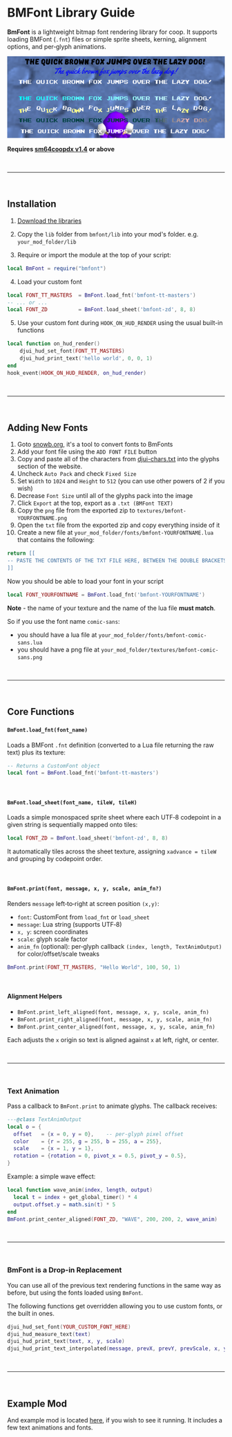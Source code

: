 # BMFont Library Guide

**BmFont** is a lightweight bitmap font rendering library for coop. It supports loading BMFont (`.fnt`) files or simple sprite sheets, kerning, alignment options, and per‑glyph animations.

![](image.png?raw=true)

**Requires <ins>sm64coopdx v1.4</ins> or above**

<br />

---

<br />

## Installation

1. [Download the libraries](https://github.com/djoslin0/coop-lua-libraries/archive/refs/heads/main.zip)

2. Copy the `lib` folder from `bmfont/lib` into your mod's folder.
e.g. `your_mod_folder/lib`

3. Require or import the module at the top of your script:

```lua
local BmFont = require("bmfont")
```

4. Load your custom font
```lua
local FONT_TT_MASTERS  = BmFont.load_fnt('bmfont-tt-masters')
-- ... or ...
local FONT_ZD          = BmFont.load_sheet('bmfont-zd', 8, 8)
```

5. Use your custom font during `HOOK_ON_HUD_RENDER` using the usual built-in functions
```lua
local function on_hud_render()
    djui_hud_set_font(FONT_TT_MASTERS)
    djui_hud_print_text('hello world', 0, 0, 1)
end
hook_event(HOOK_ON_HUD_RENDER, on_hud_render)
```

<br />

---

<br />

## Adding New Fonts

1. Goto [snowb.org](https://snowb.org/), it's a tool to convert fonts to BmFonts
2. Add your font file using the `ADD FONT FILE` button
3. Copy and paste all of the characters from [djui-chars.txt](https://raw.githubusercontent.com/djoslin0/coop-lua-libraries/refs/heads/main/bmfont/djui-chars.txt) into the glyphs section of the website.
4. Uncheck `Auto Pack` and check `Fixed Size`
5. Set `Width` to `1024` and `Height` to `512` (you can use other powers of 2 if you wish)
6. Decrease `Font Size` until all of the glyphs pack into the image
7. Click `Export` at the top, export as a `.txt (BMFont TEXT)`
8. Copy the `png` file from the exported zip to `textures/bmfont-YOURFONTNAME.png`
9. Open the `txt` file from the exported zip and copy everything inside of it
10. Create a new file at `your_mod_folder/fonts/bmfont-YOURFONTNAME.lua` that contains the following:
```lua
return [[
-- PASTE THE CONTENTS OF THE TXT FILE HERE, BETWEEN THE DOUBLE BRACKETS
]]
```

Now you should be able to load your font in your script
```lua
local FONT_YOURFONTNAME = BmFont.load_fnt('bmfont-YOURFONTNAME')
```

**Note** - the name of your texture and the name of the lua file **must match**.

So if you use the font name `comic-sans`:
* you should have a lua file at `your_mod_folder/fonts/bmfont-comic-sans.lua`
* you should have a png file at `your_mod_folder/textures/bmfont-comic-sans.png`

<br />

---

<br />

## Core Functions

#### `BmFont.load_fnt(font_name)`

Loads a BMFont `.fnt` definition (converted to a Lua file returning the raw text) plus its texture:

```lua
-- Returns a CustomFont object
local font = BmFont.load_fnt('bmfont-tt-masters')
```

<br />

#### `BmFont.load_sheet(font_name, tileW, tileH)`

Loads a simple monospaced sprite sheet where each UTF‑8 codepoint in a given string is sequentially mapped onto tiles:

```lua
local FONT_ZD = BmFont.load_sheet('bmfont-zd', 8, 8)
```

It automatically tiles across the sheet texture, assigning `xadvance = tileW` and grouping by codepoint order.

<br />

#### `BmFont.print(font, message, x, y, scale, anim_fn?)`

Renders `message` left‑to‑right at screen position `(x,y)`:

- `font`: CustomFont from `load_fnt` or `load_sheet`
- `message`: Lua string (supports UTF‑8)
- `x, y`: screen coordinates
- `scale`: glyph scale factor
- `anim_fn` (optional): per‑glyph callback `(index, length, TextAnimOutput)` for color/offset/scale tweaks

```lua
BmFont.print(FONT_TT_MASTERS, "Hello World", 100, 50, 1)
```

<br />

#### Alignment Helpers

- `BmFont.print_left_aligned(font, message, x, y, scale, anim_fn)`
- `BmFont.print_right_aligned(font, message, x, y, scale, anim_fn)`
- `BmFont.print_center_aligned(font, message, x, y, scale, anim_fn)`

Each adjusts the `x` origin so text is aligned against `x` at left, right, or center.

<br />

---

<br />

### Text Animation

Pass a callback to `BmFont.print` to animate glyphs. The callback receives:

```lua
---@class TextAnimOutput
local o = {
  offset   = {x = 0, y = 0},    -- per‑glyph pixel offset
  color    = {r = 255, g = 255, b = 255, a = 255},
  scale    = {x = 1, y = 1},
  rotation = {rotation = 0, pivot_x = 0.5, pivot_y = 0.5},
}
```

Example: a simple wave effect:

```lua
local function wave_anim(index, length, output)
  local t = index + get_global_timer() * 4
  output.offset.y = math.sin(t) * 5
end
BmFont.print_center_aligned(FONT_ZD, "WAVE", 200, 200, 2, wave_anim)
```

<br />

---

<br />

### BmFont is a Drop-in Replacement

You can use all of the previous text rendering functions in the same way as before, but using the fonts loaded using `BmFont`.

The following functions get overridden allowing you to use custom fonts, or the built in ones.

```lua
djui_hud_set_font(YOUR_CUSTOM_FONT_HERE)
djui_hud_measure_text(text)
djui_hud_print_text(text, x, y, scale)
djui_hud_print_text_interpolated(message, prevX, prevY, prevScale, x, y, scale)
```

<br />

---

<br />

## Example Mod

And example mod is located [here](example-mod), if you wish to see it running. It includes a few text animations and fonts.